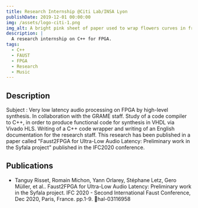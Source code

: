 ```yaml
---
title: Research Internship @Citi Lab/INSA Lyon
publishDate: 2019-12-01 00:00:00
img: /assets/logo-citi-1.png
img_alt: A bright pink sheet of paper used to wrap flowers curves in front of rich blue background
description: |
  A research internship on C++ for FPGA.
tags:
  - C++
  - FAUST
  - FPGA
  - Research
  - Music
---
```



## Description

Subject : Very low latency audio processing on FPGA by high-level synthesis.
In collaboration with the GRAME staff. Study of a code compiler to C++, in order to produce functional code for synthesis in VHDL via Vivado HLS. Writing of a C++ code wrapper and writing of an English documentation for the research staff.
This research has been published in a paper called "Faust2FPGA for Ultra-Low Audio Latency: Preliminary work in the Syfala project" published in the IFC2020 conference.

## Publications

- Tanguy Risset, Romain Michon, Yann Orlarey, Stéphane Letz, Gero Müller, et al.. Faust2FPGA for Ultra-Low Audio Latency: Preliminary work in the Syfala project. IFC 2020 - Second International Faust Conference, Dec 2020, Paris, France. pp.1-9. ￿hal-03116958
